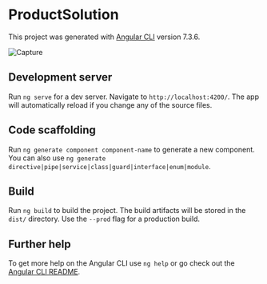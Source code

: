 # ProductSolution

This project was generated with [Angular CLI](https://github.com/angular/angular-cli) version 7.3.6.

![Capture](https://user-images.githubusercontent.com/29041211/56734082-98d80900-676a-11e9-8125-29669aa61c21.JPG)


## Development server

Run `ng serve` for a dev server. Navigate to `http://localhost:4200/`. The app will automatically reload if you change any of the source files.

## Code scaffolding

Run `ng generate component component-name` to generate a new component. You can also use `ng generate directive|pipe|service|class|guard|interface|enum|module`.

## Build

Run `ng build` to build the project. The build artifacts will be stored in the `dist/` directory. Use the `--prod` flag for a production build.

## Further help

To get more help on the Angular CLI use `ng help` or go check out the [Angular CLI README](https://github.com/angular/angular-cli/blob/master/README.md).
